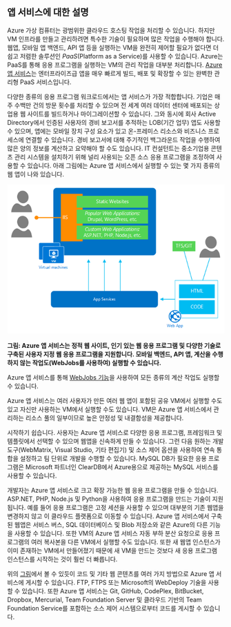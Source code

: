 <a name="tellmeas"></a>
## 앱 서비스에 대한 설명

Azure 가상 컴퓨터는 광범위한 클라우드 호스팅 작업을 처리할 수 있습니다. 하지만 VM 인프라를 만들고 관리하려면 특수한 기술이 필요하며 많은 작업을 수행해야 합니다. 웹앱, 모바일 앱 백엔드, API 앱 등을 실행하는 VM을 완전히 제어할 필요가 없다면 더 쉽고 저렴한 솔루션인 *PaaS*(Platform as a Service)를 사용할 수 있습니다. Azure는 PaaS를 통해 응용 프로그램을 실행하는 VM의 관리 작업을 대부분 처리합니다. [Azure 앱 서비스](../article/app-service/app-service-value-prop-what-is.md)는 엔터프라이즈급 앱을 매우 빠르게 빌드, 배포 및 확장할 수 있는 완벽한 관리형 PaaS 서비스입니다.

다양한 종류의 응용 프로그램 워크로드에서는 앱 서비스가 가장 적합합니다. 기업은 매주 수백만 건의 방문 횟수를 처리할 수 있으며 전 세계 여러 데이터 센터에 배포되는 상업용 웹 사이트를 빌드하거나 마이그레이션할 수 있습니다. 그와 동시에 회사 Active Directory에서 인증된 사용자의 경비 보고서를 추적하는 LOB(기간 업무) 앱도 사용할 수 있으며, 앱에는 모바일 장치 구성 요소가 있고 온-프레미스 리소스와 비즈니스 프로세스에 연결할 수 있습니다. 경비 보고서에 대해 주기적인 백그라운드 작업을 수행하여 많은 양의 정보를 계산하고 요약해야 할 수도 있습니다. IT 컨설턴트는 중소기업용 콘텐츠 관리 시스템을 설치하기 위해 널리 사용되는 오픈 소스 응용 프로그램을 조정하여 사용할 수 있습니다. 아래 그림에는 Azure 앱 서비스에서 실행할 수 있는 몇 가지 종류의 웹 앱이 나와 있습니다.

<a name="appservice_diagram"></a> ![앱 서비스 다이어그램](media/app-service-choose-me-content/diagram.png)
 
**그림: Azure 앱 서비스는 정적 웹 사이트, 인기 있는 웹 응용 프로그램 및 다양한 기술로 구축된 사용자 지정 웹 응용 프로그램을 지원합니다. 모바일 백엔드, API 앱, 계산을 수행하지 않는 작업도(WebJobs를 사용하여) 실행할 수 있습니다.**

Azure 앱 서비스를 통해 [WebJobs 기능](../article/app-service-web/websites-webjobs-resources.md)을 사용하여 모든 종류의 계산 작업도 실행할 수 있습니다.

Azure 앱 서비스는 여러 사용자가 만든 여러 웹 앱이 포함된 공유 VM에서 실행할 수도 있고 자신만 사용하는 VM에서 실행할 수도 있습니다. VM은 Azure 앱 서비스에서 관리하는 리소스 풀의 일부이므로 높은 안정성 및 내결함성을 제공합니다.

시작하기 쉽습니다. 사용자는 Azure 앱 서비스로 다양한 응용 프로그램, 프레임워크 및 템플릿에서 선택할 수 있으며 웹앱을 신속하게 만들 수 있습니다. 그런 다음 원하는 개발 도구(WebMatrix, Visual Studio, 기타 편집기) 및 소스 제어 옵션을 사용하여 연속 통합을 설정하고 팀 단위로 개발을 수행할 수 있습니다. MySQL DB가 필요한 응용 프로그램은 Microsoft 파트너인 ClearDB에서 Azure용으로 제공하는 MySQL 서비스를 사용할 수 있습니다.

개발자는 Azure 앱 서비스로 크고 확장 가능한 웹 응용 프로그램을 만들 수 있습니다. ASP.NET, PHP, Node.js 및 Python을 사용하여 응용 프로그램을 만드는 기술이 지원됩니다. 예를 들어 응용 프로그램은 고정 세션을 사용할 수 있으며 대부분의 기존 웹앱을 변경하지 않고 이 클라우드 플랫폼으로 이동할 수 있습니다. Azure 앱 서비스에서 구축된 웹앱은 서비스 버스, SQL 데이터베이스 및 Blob 저장소와 같은 Azure의 다른 기능을 사용할 수 있습니다. 또한 VM의 Azure 앱 서비스 자동 부하 분산 요청으로 응용 프로그램의 여러 복사본을 다른 VM에서 실행할 수도 있습니다. 또한 새 웹앱 인스턴스가 이미 존재하는 VM에서 만들어졌기 때문에 새 VM을 만드는 것보다 새 응용 프로그램 인스턴스를 시작하는 것이 훨씬 더 빠릅니다.

위의 [그림](#appservice_diagram)에서 볼 수 있듯이 코드 및 기타 웹 콘텐츠를 여러 가지 방법으로 Azure 앱 서비스에 게시할 수 있습니다. FTP, FTPS 또는 Microsoft의 WebDeploy 기술을 사용할 수 있습니다. 또한 Azure 앱 서비스는 Git, GitHub, CodePlex, BitBucket, Dropbox, Mercurial, Team Foundation Server 및 클라우드 기반의 Team Foundation Service를 포함하는 소스 제어 시스템으로부터 코드를 게시할 수 있습니다.

<!---HONumber=July15_HO4-->